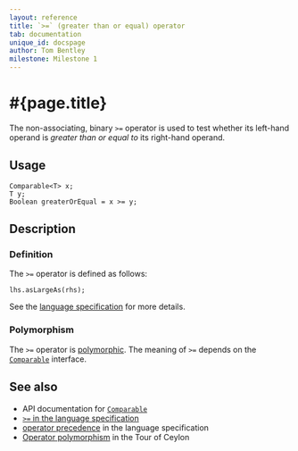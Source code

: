 ```yaml
---
layout: reference
title: `>=` (greater than or equal) operator
tab: documentation
unique_id: docspage
author: Tom Bentley
milestone: Milestone 1
---
```


# #{page.title}

The non-associating, binary `>=` operator is used to test whether its left-hand 
operand is *greater than or equal to* its right-hand operand.

## Usage 

    Comparable<T> x;
    T y;
    Boolean greaterOrEqual = x >= y;

## Description

### Definition

The `>=` operator is defined as follows:

    lhs.asLargeAs(rhs);

See the [language specification](#{site.urls.spec}#equalitycomparison) for more details.

### Polymorphism

The `>=` operator is [polymorphic](/documentation/reference/operator/operator-polymorphism). 
The meaning of `>=` depends on the 
[`Comparable`](#{site.urls.apidoc}/ceylon/language/interface_Comparable.html) interface.

## See also

* API documentation for [`Comparable`](#{site.urls.apidoc}/ceylon/language/interface_Comparable.html)
* [`>=` in the language specification](#{site.urls.spec}#equalitycomparison)
* [operator precedence](#{site.urls.spec}#operatorprecedence) in the 
  language specification
* [Operator polymorphism](/documentation/tour/language-module/#operator_polymorphism) 
  in the Tour of Ceylon

